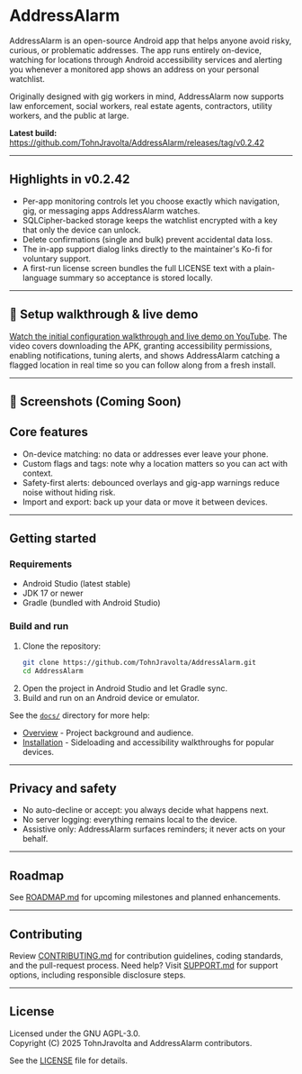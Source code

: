 # AddressAlarm

AddressAlarm is an open-source Android app that helps anyone avoid risky, curious, or problematic addresses. The app runs entirely on-device, watching for locations through Android accessibility services and alerting you whenever a monitored app shows an address on your personal watchlist.

Originally designed with gig workers in mind, AddressAlarm now supports law enforcement, social workers, real estate agents, contractors, utility workers, and the public at large.

**Latest build:** https://github.com/TohnJravolta/AddressAlarm/releases/tag/v0.2.42

---

## Highlights in v0.2.42

- Per-app monitoring controls let you choose exactly which navigation, gig, or messaging apps AddressAlarm watches.
- SQLCipher-backed storage keeps the watchlist encrypted with a key that only the device can unlock.
- Delete confirmations (single and bulk) prevent accidental data loss.
- The in-app support dialog links directly to the maintainer's Ko-fi for voluntary support.
- A first-run license screen bundles the full LICENSE text with a plain-language summary so acceptance is stored locally.

---

## 🎥 Setup walkthrough & live demo

[Watch the initial configuration walkthrough and live demo on YouTube](https://www.youtube-nocookie.com/embed/EpV65R8QoEg?si=93ZitphvSeRuii4y).
The video covers downloading the APK, granting accessibility permissions, enabling notifications, tuning alerts, and shows AddressAlarm catching a flagged location in real time so you can follow along from a fresh install.

---

## 📱 Screenshots (Coming Soon)


## Core features

- On-device matching: no data or addresses ever leave your phone.
- Custom flags and tags: note why a location matters so you can act with context.
- Safety-first alerts: debounced overlays and gig-app warnings reduce noise without hiding risk.
- Import and export: back up your data or move it between devices.

---

## Getting started

### Requirements
- Android Studio (latest stable)
- JDK 17 or newer
- Gradle (bundled with Android Studio)

### Build and run
1. Clone the repository:
   ```bash
   git clone https://github.com/TohnJravolta/AddressAlarm.git
   cd AddressAlarm
   ```
2. Open the project in Android Studio and let Gradle sync.
3. Build and run on an Android device or emulator.

See the [`docs/`](docs) directory for more help:
- [Overview](docs/OVERVIEW.md) - Project background and audience.
- [Installation](docs/INSTALLATION.md) - Sideloading and accessibility walkthroughs for popular devices.

---

## Privacy and safety

- No auto-decline or accept: you always decide what happens next.
- No server logging: everything remains local to the device.
- Assistive only: AddressAlarm surfaces reminders; it never acts on your behalf.

---

## Roadmap

See [ROADMAP.md](ROADMAP.md) for upcoming milestones and planned enhancements.

---

## Contributing

Review [CONTRIBUTING.md](CONTRIBUTING.md) for contribution guidelines, coding standards, and the pull-request process. Need help? Visit [SUPPORT.md](SUPPORT.md) for support options, including responsible disclosure steps.

---

## License

Licensed under the GNU AGPL-3.0.  
Copyright (C) 2025 TohnJravolta and AddressAlarm contributors.

See the [LICENSE](LICENSE) file for details.
